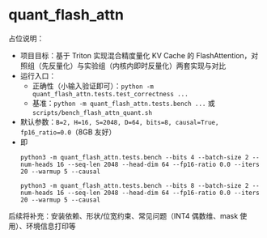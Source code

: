 # quant_flash_attn

占位说明：
- 项目目标：基于 Triton 实现混合精度量化 KV Cache 的 FlashAttention，对照组（先反量化）与实验组（内核内即时反量化）两套实现与对比
- 运行入口：
  - 正确性（小输入验证即可）：`python -m quant_flash_attn.tests.test_correctness ...`
  - 基准：`python -m quant_flash_attn.tests.bench ...` 或 `scripts/bench_flash_attn_quant.sh`
- 默认参数：`B=2, H=16, S=2048, D=64, bits=8, causal=True, fp16_ratio=0.0`（8GB 友好）
- 即 
  ```
  python3 -m quant_flash_attn.tests.bench --bits 4 --batch-size 2 --num-heads 16 --seq-len 2048 --head-dim 64 --fp16-ratio 0.0 --iters 20 --warmup 5 --causal
  ```
  ```
  python3 -m quant_flash_attn.tests.bench --bits 8 --batch-size 2 --num-heads 16 --seq-len 2048 --head-dim 64 --fp16-ratio 0.0 --iters 20 --warmup 5 --causal 
  ```

后续将补充：安装依赖、形状/位宽约束、常见问题（INT4 偶数维、mask 使用）、环境信息打印等


